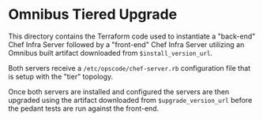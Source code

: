 # Omnibus Tiered Upgrade

This directory contains the Terraform code used to instantiate a "back-end" Chef Infra Server followed by a "front-end" Chef Infra Server utilizing an Omnibus built artifact downloaded from `$install_version_url`.

Both servers receive a `/etc/opscode/chef-server.rb` configuration file that is setup with the "tier" topology.

Once both servers are installed and configured the servers are then upgraded using the artifact downloaded from `$upgrade_version_url` before the pedant tests are run against the front-end.
